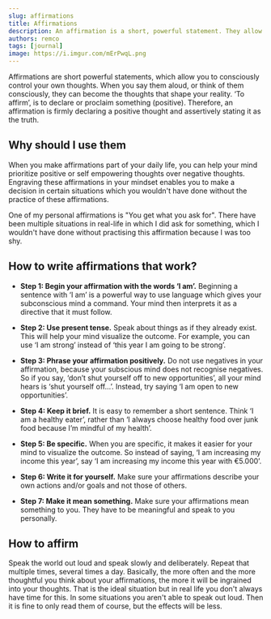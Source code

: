 ```yaml
---
slug: affirmations
title: Affirmations
description: An affirmation is a short, powerful statement. They allow you to conciously be in control of your thoughts. When you say or think them, they become thoughts that shape your reality.
authors: remco
tags: [journal]
image: https://i.imgur.com/mErPwqL.png
---
```


Affirmations are short powerful statements, which allow you to consciously control your own thoughts. When you say them aloud, or think of them consciously, they can become the thoughts that shape your reality. ‘To affirm’, is to declare or proclaim something (positive). Therefore, an affirmation is firmly declaring a positive thought and assertively stating it as the truth.

<!--truncate-->

## Why should I use them
When you make affirmations part of your daily life, you can help your mind prioritize positive or self empowering thoughts over negative thoughts. Engraving these affirmations in your mindset enables you to make a decision in certain situations which you wouldn't have done without the practice of these affirmations.

One of my personal affirmations is "You get what you ask for". There have been multiple situations in real-life in which I did ask for something, which I wouldn't have done without practising this affirmation because I was too shy.

## How to write affirmations that work?
- **Step 1: Begin your affirmation with the words ‘I am’.**
  Beginning a sentence with ‘I am’ is a powerful way to use language which gives your subconscious mind a command. Your mind then interprets it as a directive that it must follow.
- **Step 2: Use present tense.**
  Speak about things as if they already exist. This will help your mind visualize the outcome. For example, you can use ‘I am strong’ instead of ‘this year I am going to be strong’.

- **Step 3: Phrase your affirmation positively.**
  Do not use negatives in your affirmation, because your subscious mind does not recognise negatives. So if you say, ‘don’t shut yourself off to new opportunities’, all your mind hears is ‘shut yourself off…’. Instead, try saying ‘I am open to new opportunities’.

- **Step 4: Keep it brief.**
  It is easy to remember a short sentence. Think ‘I am a healthy eater’, rather than ‘I always choose healthy food over junk food because I’m mindful of my health’.

- **Step 5: Be specific.**
  When you are specific, it makes it easier for your mind to visualize the outcome. So instead of saying, ‘I am increasing my income this year’, say ‘I am increasing my income this year with €5.000’.

- **Step 6: Write it for yourself.**
  Make sure your affirmations describe your own actions and/or goals and not those of others.

- **Step 7: Make it mean something.**
  Make sure your affirmations mean something to you. They have to be meaningful and speak to you personally.

## How to affirm
Speak the world out loud and speak slowly and deliberately. Repeat that multiple times, several times a day. Basically, the more often and the more thoughtful you think about your affirmations, the more it will be ingrained into your thoughts. That is the ideal situation but in real life you don't always have time for this. In some situations you aren't able to speak out loud. Then it is fine to only read them of course, but the effects will be less.